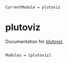 ```@meta
CurrentModule = plutoviz
```

# plutoviz

Documentation for [plutoviz](https://github.com/stefanjwojcik/plutoviz.jl).

```@index
```

```@autodocs
Modules = [plutoviz]
```
